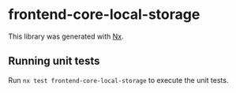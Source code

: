 # frontend-core-local-storage

This library was generated with [Nx](https://nx.dev).

## Running unit tests

Run `nx test frontend-core-local-storage` to execute the unit tests.
